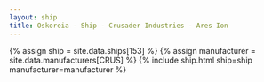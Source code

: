 ```yaml
---
layout: ship
title: Oskoreia - Ship - Crusader Industries - Ares Ion
---
```

{% assign ship = site.data.ships[153] %}
{% assign manufacturer = site.data.manufacturers[CRUS] %}
{% include ship.html ship=ship manufacturer=manufacturer %}
